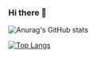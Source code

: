 ### Hi there 👋
![Anurag's GitHub stats](https://github-readme-stats.vercel.app/api?username=lucasresilva&show_icons=true&theme=vue-dark)

[![Top Langs](https://github-readme-stats.vercel.app/api/top-langs/?username=lucasresilva&layout=compact&theme=vue-dark)](https://github.com/lucasresilva/github-readme-stats)

<!--
**LucasReSilva/LucasReSilva** is a ✨ _special_ ✨ repository because its `README.md` (this file) appears on your GitHub profile.

Here are some ideas to get you started:

- 🔭 I’m currently working on ...
- 🌱 I’m currently learning ...
- 👯 I’m looking to collaborate on ...
- 🤔 I’m looking for help with ...
- 💬 Ask me about ...
- 📫 How to reach me: ...
- 😄 Pronouns: ...
- ⚡ Fun fact: ...
-->
